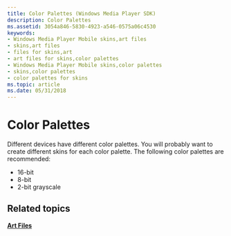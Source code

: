 ```yaml
---
title: Color Palettes (Windows Media Player SDK)
description: Color Palettes
ms.assetid: 3054a846-5830-4923-a546-0575a06c4530
keywords:
- Windows Media Player Mobile skins,art files
- skins,art files
- files for skins,art
- art files for skins,color palettes
- Windows Media Player Mobile skins,color palettes
- skins,color palettes
- color palettes for skins
ms.topic: article
ms.date: 05/31/2018
---
```


# Color Palettes

Different devices have different color palettes. You will probably want to create different skins for each color palette. The following color palettes are recommended:

-   16-bit
-   8-bit
-   2-bit grayscale

## Related topics

<dl> <dt>

[**Art Files**](art-files.md)
</dt> </dl>

 

 




